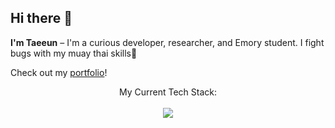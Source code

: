 ## Hi there 👋

**I'm Taeeun** – I'm a curious developer, researcher, and Emory student. I fight bugs with my muay thai skills🥊

Check out my [portfolio](https://taeeunkim.vercel.app/)!
<br/>

<p align="center">
  My Current Tech Stack:
  <br/>
  <br/>
  <a href="https://skillicons.dev">
    <img src="https://skillicons.dev/icons?i=js,ts,html,css,tailwind,nodejs,nextjs,react,py,pytorch,postgres,django,docker,figma" />
  </a>
</p>


<!--
**esunn0412/esunn0412** is a ✨ _special_ ✨ repository because its `README.md` (this file) appears on your GitHub profile.

Here are some ideas to get you started:

- 🔭 I’m currently working on ...
- 🌱 I’m currently learning ...
- 👯 I’m looking to collaborate on ...
- 🤔 I’m looking for help with ...
- 💬 Ask me about ...
- 📫 How to reach me: ...
- 😄 Pronouns: ...
- ⚡ Fun fact: ...
-->
